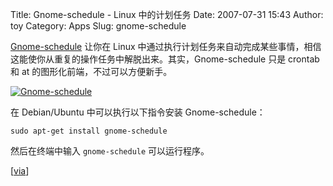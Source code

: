 Title: Gnome-schedule - Linux 中的计划任务
Date: 2007-07-31 15:43
Author: toy
Category: Apps
Slug: gnome-schedule

[Gnome-schedule](http://gnome-schedule.sourceforge.net/) 让你在 Linux
中通过执行计划任务来自动完成某些事情，相信这能使你从重复的操作任务中解脱出来。其实，Gnome-schedule
只是 crontab 和 at 的图形化前端，不过可以方便新手。

[![Gnome-schedule](http://i.linuxtoy.org/i/2007/07/gnome-schedule_s.png)](http://i.linuxtoy.org/i/2007/07/gnome-schedule.png)

在 Debian/Ubuntu 中可以执行以下指令安装 Gnome-schedule：

`sudo apt-get install gnome-schedule`

然后在终端中输入 `gnome-schedule` 可以运行程序。

[[via](http://lifehacker.com/software/linux-tip/schedule-tasks-in-linux-with-gnome+schedule-283724.php)]
